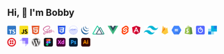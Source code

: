 ## Hi, 👋  I'm Bobby

<!-- #### Languages: -->
<div style="width: 100%">
  <img src="assets/ts.png" style="width: auto; height: 20px; float: left; margin-right: .5rem; margin-bottom: .5rem"/>
  <img src="assets/js.png" style="width: auto; height: 20px; float: left; margin-right: .5rem; margin-bottom: .5rem"/>
  <img src="assets/html.png" style="width: auto; height: 20px; float: left; margin-right: .5rem; margin-bottom: .5rem"/>
  <img src="assets/scss.png" style="width: auto; height: 20px; float: left; margin-right: .5rem; margin-bottom: .5rem"/>
  <img src="assets/css.png" style="width: auto; height: 20px; float: left; margin-right: .5rem; margin-bottom: .5rem"/>
  <img src="assets/liquid.png" style="width: auto; height: 20px; float: left; margin-right: .5rem; margin-bottom: .5rem"/>
  <img src="assets/jquery.png" style="width: auto; height: 20px; float: left; margin-right: .5rem; margin-bottom: .5rem"/>
  <img src="assets/nuxt.png" style="width: auto; height: 20px; float: left; margin-right: .5rem; margin-bottom: .5rem"/>
  <img src="assets/vue.png" style="width: auto; height: 20px; float: left; margin-right: .5rem; margin-bottom: .5rem"/>
  <img src="assets/svelte.png" style="width: auto; height: 20px; float: left; margin-right: .5rem; margin-bottom: .5rem"/>
  <img src="assets/angular.png" style="width: auto; height: 20px; float: left; margin-right: .5rem; margin-bottom: .5rem"/>
  <img src="assets/tailwind.png" style="width: auto; height: 20px; float: left; margin-right: .5rem; margin-bottom: .5rem"/>
  <img src="assets/firebase.png" style="width: auto; height: 20px; float: left; margin-right: .5rem; margin-bottom: .5rem"/>
  <img src="assets/google-cloud-storage.png" style="width: auto; height: 20px; float: left; margin-right: .5rem; margin-bottom: .5rem"/>
  <img src="assets/shopify.png" style="width: auto; height: 20px; float: left; margin-right: .5rem; margin-bottom: .5rem"/>
  <img src="assets/algolia.png" style="width: auto; height: 20px; float: left; margin-right: .5rem; margin-bottom: .5rem"/>
  <img src="assets/sendgrid.png" style="width: auto; height: 20px; float: left; margin-right: .5rem; margin-bottom: .5rem"/>
  <img src="assets/twilio.png" style="width: auto; height: 20px; float: left; margin-right: .5rem; margin-bottom: .5rem"/>
  <img src="assets/strapi.png" style="width: auto; height: 20px; float: left; margin-right: .5rem; margin-bottom: .5rem"/>
  <img src="assets/wordpress.png" style="width: auto; height: 20px; float: left; margin-right: .5rem; margin-bottom: .5rem"/>
</div>
<div style="width: 100%">
  <img src="assets/figma.png" style="width: auto; height: 20px; float: left; margin-right: .5rem; margin-bottom: .5rem"/>
  <img src="assets/adobe-xd.png" style="width: auto; height: 20px; float: left; margin-right: .5rem; margin-bottom: .5rem"/>
  <img src="assets/adobe-photoshop.png" style="width: auto; height: 20px; float: left; margin-right: .5rem; margin-bottom: .5rem"/>
  <img src="assets/adobe-illustrator.png" style="width: auto; height: 20px; float: left; margin-right: .5rem; margin-bottom: .5rem"/>
</div>

